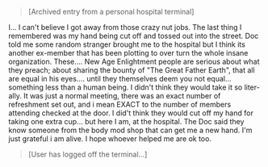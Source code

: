 >[Archived entry from a personal hospital terminal]

I... I can't believe I got away from those crazy nut
jobs. The last thing I remembered was my hand being
cut off and tossed out into the street. Doc told me 
some random stranger brought me to the hospital but I 
think its another ex-member that has been plotting to
over turn the whole insane organization. These.... 
New Age Enlightment people are serious about what they
preach; about sharing the bounty of "The Great Father
Earth", that all are equal in his eyes.... until they
themselves deem you not equal... something less than a
human being. I didn't think they would take it so liter-
ally. It was just a normal meeting, there was an exact
number of refreshment set out, and i mean EXACT to the
number of members attending checked at the door. I did't
think they would cut off my hand for taking one extra cup...
but here I am, at the hospital. The Doc said they know 
someone from the body mod shop that can get me a new hand.
I'm just grateful i am alive. I hope whoever helped me are
ok too. 

>[User has logged off the terminal...]
